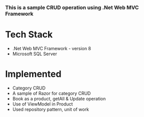 ### This is a sample CRUD operation using .Net Web MVC Framework

# Tech Stack
- .Net Web MVC Framework - version 8
- Microsoft SQL Server

# Implemented
- Category CRUD
- A sample of Razor for category CRUD
- Book as a product, getAll & Update operation
- Use of ViewModel in Product
- Used repository pattern, unit of work
